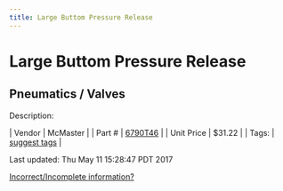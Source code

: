 ```yaml
---
title: Large Buttom Pressure Release
---
```


# Large Buttom Pressure Release
## Pneumatics / Valves
Description: 	 

| Vendor | McMaster | 
| Part # | [6790T46](https://www.mcmaster.com/#6790T46) | 
| Unit Price | $31.22 | 
| Tags: | [suggest tags](https://docs.google.com/forms/d/e/1FAIpQLSeWyY8v3RgOty-MyWmh9U0iivNYN_molChYyS-0U-o-kOAv_g/viewform) | 

Last updated: Thu May 11 15:28:47 PDT 2017

 [Incorrect/Incomplete information?](https://docs.google.com/forms/d/e/1FAIpQLSeWyY8v3RgOty-MyWmh9U0iivNYN_molChYyS-0U-o-kOAv_g/viewform)